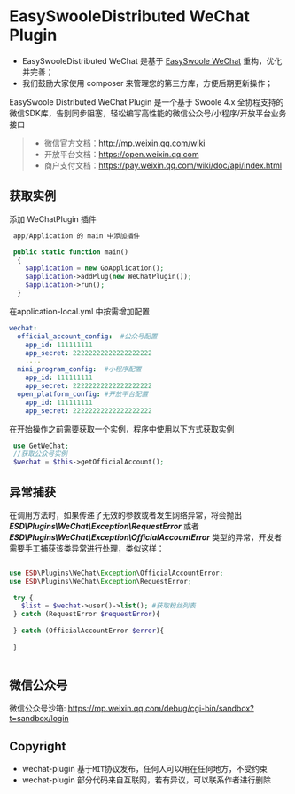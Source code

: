 # EasySwooleDistributed WeChat Plugin

* EasySwooleDistributed WeChat 是基于 [EasySwoole WeChat](https://github.com/easy-swoole/wechat) 重构，优化并完善；
* 我们鼓励大家使用 composer 来管理您的第三方库，方便后期更新操作；


EasySwoole Distributed WeChat Plugin 是一个基于 Swoole 4.x 全协程支持的微信SDK库，告别同步阻塞，轻松编写高性能的微信公众号/小程序/开放平台业务接口
>* 微信官方文档：http://mp.weixin.qq.com/wiki
>* 开放平台文档：https://open.weixin.qq.com
>* 商户支付文档：https://pay.weixin.qq.com/wiki/doc/api/index.html


## 获取实例

添加 WeChatPlugin 插件

```php
 app/Application 的 main 中添加插件

 public static function main()
  {
    $application = new GoApplication();
    $application->addPlug(new WeChatPlugin());
    $application->run();
  }
```



 在application-local.yml 中按需增加配置
```yaml
wechat:
  official_account_config:  #公众号配置
    app_id: 111111111
    app_secret: 22222222222222222222
    ....
  mini_program_config:  #小程序配置
    app_id: 111111111
    app_secret: 22222222222222222222
  open_platform_config: #开放平台配置
    app_id: 111111111
    app_secret: 22222222222222222222
```


 在开始操作之前需要获取一个实例，程序中使用以下方式获取实例
```php
 use GetWeChat;
 //获取公众号实例
 $wechat = $this->getOfficialAccount();
```

## 异常捕获

在调用方法时，如果传递了无效的参数或者发生网络异常，将会抛出 ***ESD\Plugins\WeChat\Exception\RequestError*** 或者 ***ESD\Plugins\WeChat\Exception\OfficialAccountError*** 类型的异常，开发者需要手工捕获该类异常进行处理，类似这样：

```php

use ESD\Plugins\WeChat\Exception\OfficialAccountError;
use ESD\Plugins\WeChat\Exception\RequestError;
 
 try {
   $list = $wechat->user()->list(); #获取粉丝列表
 } catch (RequestError $requestError){
    
 } catch (OfficialAccountError $error){
            
 }
 
```


## 微信公众号

微信公众号沙箱: https://mp.weixin.qq.com/debug/cgi-bin/sandbox?t=sandbox/login


Copyright
--
* wechat-plugin 基于`MIT`协议发布，任何人可以用在任何地方，不受约束
* wechat-plugin 部分代码来自互联网，若有异议，可以联系作者进行删除
